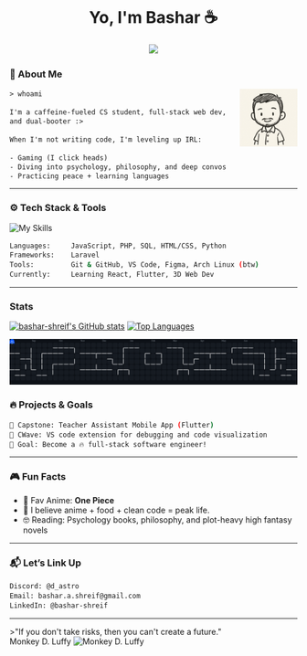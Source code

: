 <h1 align="center">Yo, I'm Bashar ☕</h1>
<p align="center">
  <img src="https://readme-typing-svg.demolab.com/?lines=CS+Student%7CWeb+Dev%7CLinux+Enthusiast;&center=true&width=440&height=45&color=00FFD1&vCenter=true&pause=1000&size=20" />
</p>

### 🧠 About Me
<img src="https://github.com/bashar-shreif/bashar-shreif/blob/main/assets/nyx.png" alt="image" width="20%" align="right" />

<div>

```
> whoami

I'm a caffeine-fueled CS student, full-stack web dev, and dual-booter :>

When I'm not writing code, I'm leveling up IRL:

- Gaming (I click heads)
- Diving into psychology, philosophy, and deep convos
- Practicing peace + learning languages
```
</div>

---

### ⚙️ Tech Stack & Tools

![My Skills](https://skillicons.dev/icons?i=js,php,html,css,laravel,mysql,git,linux,vscode,figma)

```bash
Languages:     JavaScript, PHP, SQL, HTML/CSS, Python  
Frameworks:    Laravel
Tools:         Git & GitHub, VS Code, Figma, Arch Linux (btw)  
Currently:     Learning React, Flutter, 3D Web Dev 
```

---

### Stats

<a href="http://www.github.com/bashar-shreif"><img src="https://github-readme-stats.vercel.app/api?username=bashar-shreif&show_icons=true&hide=&count_private=true&title_color=0891b2&text_color=ffffff&icon_color=0891b2&bg_color=000000&hide_border=true&show_icons=true" alt="bashar-shreif's GitHub stats" /></a>             <a href="https://github.com/bashar-shreif" align="left"><img src="https://github-readme-stats.vercel.app/api/top-langs/?username=bashar-shreif&langs_count=10&title_color=0891b2&text_color=ffffff&icon_color=0891b2&bg_color=000000&hide_border=true&locale=en&custom_title=Top%20%Languages" alt="Top Languages" /></a>

![Pac-Man Contribution Graph (Dark)](https://raw.githubusercontent.com/bashar-shreif/bashar-shreif/output/pacman-contribution-graph-dark.svg)

### 🔥 Projects & Goals

```bash
🧠 Capstone: Teacher Assistant Mobile App (Flutter)
🐞 CWave: VS code extension for debugging and code visualization
🎯 Goal: Become a 🔥 full-stack software engineer!
```

---

### 🎮 Fun Facts

- 🍿 Fav Anime: **One Piece**  
- 🍜 I believe anime + food + clean code = peak life.
- 🤓 Reading: Psychology books, philosophy, and plot-heavy high fantasy novels  

---

### 📬 Let’s Link Up

```bash
Discord: @d_astro
Email: bashar.a.shreif@gmail.com
LinkedIn: @bashar-shreif
```
---
<div>
>"If you don't take risks, then you can't create a future." <br>
  Monkey D. Luffy <img src="https://png.pngtree.com/png-vector/20230120/ourmid/pngtree-straw-hat-cartoon-illustration-png-image_6562738.png" alt="Monkey D. Luffy" width="2%">
</div>
